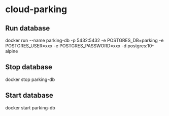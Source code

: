 # cloud-parking

## Run database
docker run --name parking-db -p 5432:5432 -e POSTGRES_DB=parking -e POSTGRES_USER=xxx -e POSTGRES_PASSWORD=xxx -d postgres:10-alpine

## Stop database
docker stop parking-db

## Start database
docker start parking-db
